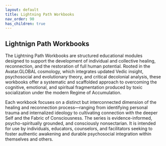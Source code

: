 ```yaml
---
layout: default
title: Lightning Path Workbooks
nav_order: 90
has_children: true
---
```


## Lightnign Path Workbooks

The Lightning Path Workbooks are structured educational modules designed to support the development of individual and collective healing, reconnection, and the restoration of full human potential. Rooted in the Avatar.GLOBAL cosmology, which integrates updated Vedic insight, psychosocial and evolutionary theory, and critical decolonial analysis, these workbooks offer a systematic and scaffolded approach to overcoming the cognitive, emotional, and spiritual fragmentation produced by toxic socialization under the modern Regime of Accumulation.

Each workbook focuses on a distinct but interconnected dimension of the healing and reconnection process—ranging from identifying personal trauma and internalized ideology to cultivating connection with the deeper Self and the Fabric of Consciousness. The series is evidence-informed, psycho-spiritually grounded, and consciously nonsectarian. It is intended for use by individuals, educators, counselors, and facilitators seeking to foster authentic awakening and durable psychosocial integration within themselves and others.
